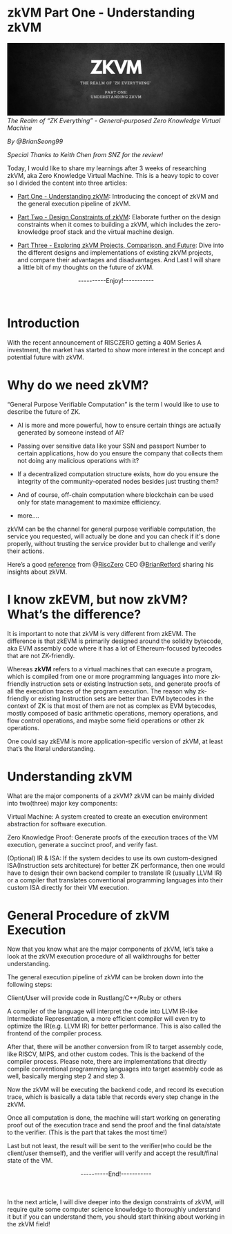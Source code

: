 # zkVM Part One - Understanding zkVM
![alt text](pics/zkVM-PartOneBanner.png)
*The Realm of “ZK Everything” - General-purposed Zero Knowledge Virtual Machine*

*By @BrianSeong99*

*Special Thanks to Keith Chen from SNZ for the review!*

Today, I would like to share my learnings after 3 weeks of researching zkVM, aka Zero Knowledge Virtual Machine. This is a heavy topic to cover so I divided the content into three articles:

- [Part One - Understanding zkVM](https://www.brianseong99.com/post/zkvm-part-one-understanding-zkvm): Introducing the concept of zkVM and the general execution pipeline of zkVM.

- [Part Two - Design Constraints of zkVM](https://www.brianseong99.com/post/zkvm-part-two-design-considerations-of-zkvm): Elaborate further on the design constraints when it comes to building a zkVM, which includes the zero-knowledge proof stack and the virtual machine design.

- [Part Three - Exploring zkVM Projects, Comparison, and Future](): Dive into the different designs and implementations of existing zkVM projects, and compare their advantages and disadvantages. And Last I will share a little bit of my thoughts on the future of zkVM.

<center>----------Enjoy!-----------</center>
<br/>
<br/>

# Introduction
With the recent announcement of RISCZERO getting a 40M Series A investment, the market has started to show more interest in the concept and potential future with zkVM. 


# Why do we need zkVM?
“General Purpose Verifiable Computation” is the term I would like to use to describe the future of ZK.

- AI is more and more powerful, how to ensure certain things are actually generated by someone instead of AI?

- Passing over sensitive data like your SSN and passport Number to certain applications, how do you ensure the company that collects them not doing any malicious operations with it?

- If a decentralized computation structure exists, how do you ensure the integrity of the community-operated nodes besides just trusting them?

- And of course, off-chain computation where blockchain can be used only for state management to maximize efficiency.

- more….

zkVM can be the channel for general purpose verifiable computation, the service you requested, will actually be done and you can check if it's done properly, without trusting the service provider but to challenge and verify their actions.


Here’s a good [reference](https://youtu.be/MYYb5TXdm4c?si=pXkaBBikp29kBQd7) from @[RiscZero](https://twitter.com/RiscZero) CEO @[BrianRetford](https://twitter.com/BrianRetford) sharing his insights about zkVM.


# I know zkEVM, but now zkVM? What’s the difference?

It is important to note that zkVM is very different from zkEVM. The difference is that zkEVM is primarily designed around the solidity bytecode, aka EVM assembly code where it has a lot of Ethereum-focused bytecodes that are not ZK-friendly. 


Whereas **zkVM** refers to a virtual machines that can execute a program, which is compiled from one or more programming languages into more zk-friendly instruction sets or existing Instruction sets, and generate proofs of all the execution traces of the program execution. The reason why zk-friendly or existing Instruction sets are better than EVM bytecodes in the context of ZK is that most of them are not as complex as EVM bytecodes, mostly composed of basic arithmetic operations, memory operations, and flow control operations, and maybe some field operations or other zk operations. 


One could say zkEVM is more application-specific version of zkVM, at least that’s the literal understanding. 


# Understanding zkVM

What are the major components of a zkVM?
zkVM can be mainly divided into two(three) major key components:

Virtual Machine: A system created to create an execution environment abstraction for software execution.

Zero Knowledge Proof: Generate proofs of the execution traces of the VM execution, generate a succinct proof, and verify fast.

(Optional) IR & ISA: If the system decides to use its own custom-designed ISA(Instruction sets architecture) for better ZK performance, then one would have to design their own backend compiler to translate IR (usually LLVM IR) or a compiler that translates conventional programming languages into their custom ISA directly for their VM execution.


# General Procedure of zkVM Execution

Now that you know what are the major components of zkVM, let’s take a look at the zkVM execution procedure of all walkthroughs for better understanding.


The general execution pipeline of zkVM can be broken down into the following steps:

Client/User will provide code in Rustlang/C++/Ruby or others

A compiler of the language will interpret the code into LLVM IR-like Intermediate Representation, a more efficient compiler will even try to optimize the IR(e.g. LLVM IR) for better performance. This is also called the frontend of the compiler process.

After that, there will be another conversion from IR to target assembly code, like RISCV, MIPS, and other custom codes. This is the backend of the compiler process. Please note, there are implementations that directly compile conventional programming languages into target assembly code as well, basically merging step 2 and step 3.

Now the zkVM will be executing the backend code, and record its execution trace, which is basically a data table that records every step change in the zkVM.

Once all computation is done, the machine will start working on generating proof out of the execution trace and send the proof and the final data/state to the verifier. (This is the part that takes the most time!) 

Last but not least, the result will be sent to the verifier(who could be the client/user themself), and the verifier will verify and accept the result/final state of the VM.


<center> ----------End!-----------</center>
<br/>
<br/>

In the next article, I will dive deeper into the design constraints of zkVM, will require quite some computer science knowledge to thoroughly understand it but if you can understand them, you should start thinking about working in the zkVM field!
